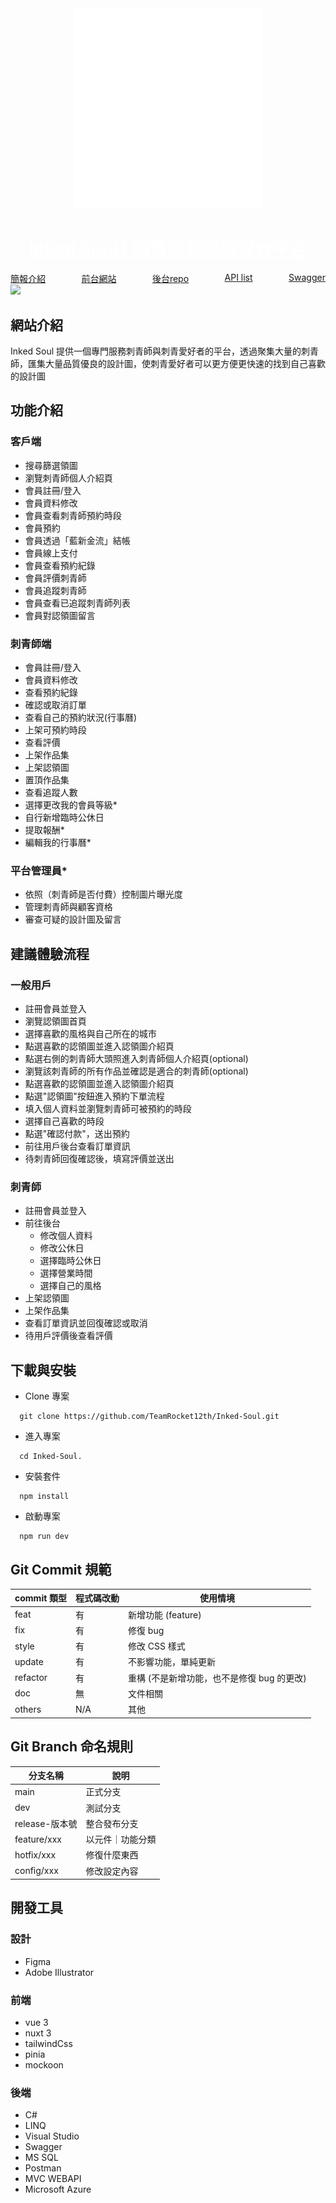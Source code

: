 <div align="center">
  <img src="./public/logo-white.png" style="width:300px"/>
  <h1><a href="https://inked-soul.vercel.app/" style="color:white">Inked Soul | 刺青師預約與媒合平台</a></h1>
</div>
<div align="center" style="display:flex;justify-content: space-between">
    <a href="https://file.notion.so/f/s/3b22b365-5319-4e21-bd88-92e39a9811f0/%E5%B0%88%E9%A1%8C%E7%B0%A1%E5%A0%B1.pdf?id=27818b1d-7675-4c3c-81b7-0b784664d5b1&table=block&spaceId=e71a0075-a30a-431a-9a61-9b7506cf3156&expirationTimestamp=1691193600000&signature=zsX4nezZFMlG-cvIYWq5iFGfh0gJEpI8cLLsBVWQDi8&downloadName=%E5%B0%88%E9%A1%8C%E7%B0%A1%E5%A0%B1.pdf">簡報介紹</a>
    <a href="https://inked-soul.vercel.app/" >前台網站</a>
    <a href="https://github.com/TeamRocket12th/Inked-Soul.git">後台repo</a>
    <a href="https://www.notion.so/96066b6702a34a8ab86eeeaf6c499480?v=2a8b8062037a49a88990704fc81016d3">API list</a>
    <a href="https://inkedsoul.rocket-coding.com/swagger/index.html?url=/swagger/v1/swagger.json">Swagger</a>
</div>
<div>
<img src="./public/home-banner.svg"/>
</div>

## 網站介紹

Inked Soul 提供一個專門服務刺青師與刺青愛好者的平台，透過聚集大量的刺青師，匯集大量品質優良的設計圖，使刺青愛好者可以更方便更快速的找到自己喜歡的設計圖

## 功能介紹

### 客戶端

- 搜尋篩選領圖
- 瀏覽刺青師個人介紹頁
- 會員註冊/登入
- 會員資料修改
- 會員查看刺青師預約時段
- 會員預約
- 會員透過「藍新金流」結帳
- 會員線上支付
- 會員查看預約紀錄
- 會員評價刺青師
- 會員追蹤刺青師
- 會員查看已追蹤刺青師列表
- 會員對認領圖留言

### 刺青師端

- 會員註冊/登入
- 會員資料修改
- 查看預約紀錄
- 確認或取消訂單
- 查看自己的預約狀況(行事曆)
- 上架可預約時段
- 查看評價
- 上架作品集
- 上架認領圖
- 置頂作品集
- 查看追蹤人數
- 選擇更改我的會員等級\*
- 自行新增臨時公休日
- 提取報酬\*
- 編輯我的行事曆\*

### 平台管理員\*

- 依照（刺青師是否付費）控制圖片曝光度
- 管理刺青師與顧客資格
- 審查可疑的設計圖及留言

## 建議體驗流程

### 一般用戶

- 註冊會員並登入
- 瀏覽認領圖首頁
- 選擇喜歡的風格與自己所在的城市
- 點選喜歡的認領圖並進入認領圖介紹頁
- 點選右側的刺青師大頭照進入刺青師個人介紹頁(optional)
- 瀏覽該刺青師的所有作品並確認是適合的刺青師(optional)
- 點選喜歡的認領圖並進入認領圖介紹頁
- 點選"認領圖"按鈕進入預約下單流程
- 填入個人資料並瀏覽刺青師可被預約的時段
- 選擇自己喜歡的時段
- 點選"確認付款"，送出預約
- 前往用戶後台查看訂單資訊
- 待刺青師回復確認後，填寫評價並送出

### 刺青師

- 註冊會員並登入
- 前往後台
  - 修改個人資料
  - 修改公休日
  - 選擇臨時公休日
  - 選擇營業時間
  - 選擇自己的風格
- 上架認領圖
- 上架作品集
- 查看訂單資訊並回復確認或取消
- 待用戶評價後查看評價

## 下載與安裝

- Clone 專案

```
  git clone https://github.com/TeamRocket12th/Inked-Soul.git
```

- 進入專案

```
  cd Inked-Soul.
```

- 安裝套件

```
  npm install
```

- 啟動專案

```
  npm run dev
```

## Git Commit 規範

| commit 類型 | 程式碼改動 | 使用情境                                   |
| ----------- | ---------- | ------------------------------------------ |
| feat        | 有         | 新增功能 (feature)                         |
| fix         | 有         | 修復 bug                                   |
| style       | 有         | 修改 CSS 樣式                              |
| update      | 有         | 不影響功能，單純更新                       |
| refactor    | 有         | 重構 (不是新增功能，也不是修復 bug 的更改) |
| doc         | 無         | 文件相關                                   |
| others      | N/A        | 其他                                       |

## Git Branch 命名規則

| 分支名稱       | 說明             |
| -------------- | ---------------- |
| main           | 正式分支         |
| dev            | 測試分支         |
| release-版本號 | 整合發布分支     |
| feature/xxx    | 以元件｜功能分類 |
| hotfix/xxx     | 修復什麼東西     |
| config/xxx     | 修改設定內容     |

## 開發工具

### 設計

- Figma
- Adobe Illustrator

### 前端

- vue 3
- nuxt 3
- tailwindCss
- pinia
- mockoon

### 後端

- C#
- LINQ
- Visual Studio
- Swagger
- MS SQL
- Postman
- MVC WEBAPI
- Microsoft Azure
